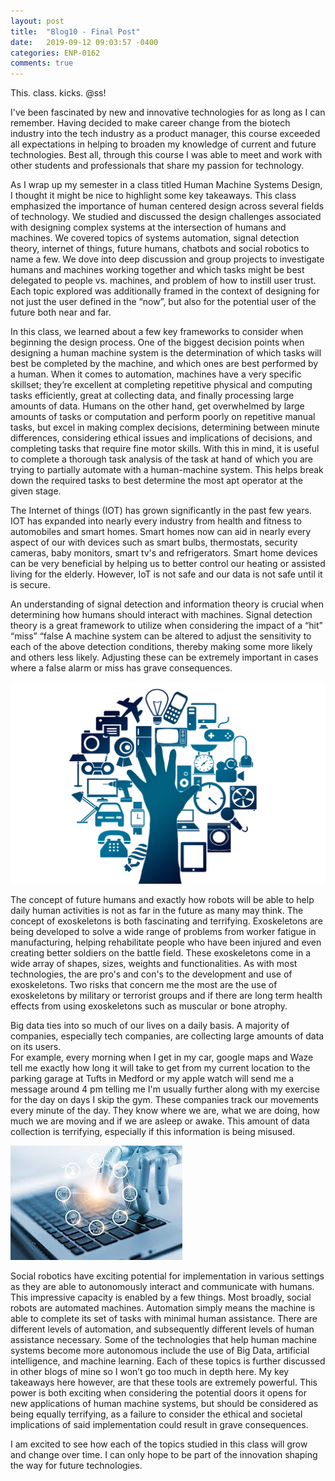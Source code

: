 ```yaml
---
layout: post
title:  "Blog10 - Final Post"
date:   2019-09-12 09:03:57 -0400
categories: ENP-0162
comments: true
---
```


This. class. kicks. @ss!

I've been fascinated by new and innovative technologies for as long as I can
remember.  Having decided to make career change from the biotech industry
into the tech industry as a product manager, this course exceeded all
expectations in helping to broaden my knowledge of current and future technologies.
Best all, through this course I was able to meet and work with other students and
professionals that share my passion for technology.

As I wrap up my semester in a class titled Human Machine Systems Design, I
thought it might be nice to highlight some key takeaways. This class emphasized
the importance of human centered design across several fields of technology.
We studied and discussed the design challenges associated with designing complex
systems at the intersection of humans and machines. We covered topics of systems
automation, signal detection theory, internet of things, future humans, chatbots
and social robotics to name a few.  We dove into deep discussion and group
projects to investigate humans and machines working together and which tasks
might be best delegated to people vs. machines, and problem of how to instill
user trust. Each topic explored was additionally framed in the context of
designing for not just the user defined in the “now”, but also for the potential
user of the future both near and far.

In this class, we learned about a few key frameworks to consider when beginning
the design process. One of the biggest decision points when designing a human
machine system is the determination of which tasks will best be completed by the
machine, and which ones are best performed by a human. When it comes to
automation, machines have a very specific skillset; they’re excellent at
completing repetitive physical and computing tasks efficiently, great at
collecting data, and finally processing large amounts of data. Humans on the
other hand, get overwhelmed by large amounts of tasks or computation and perform
poorly on repetitive manual tasks, but excel in making complex decisions,
determining between minute differences, considering ethical issues and
implications of decisions, and completing tasks that require fine motor skills.
With this in mind, it is useful to complete a thorough task analysis of the
task at hand of which you are trying to partially automate with a human-machine
system. This helps break down the required tasks to best determine the most
apt operator at the given stage.

The Internet of things (IOT) has grown significantly in the past few years. IOT has
expanded into nearly every industry from health and fitness to automobiles and
smart homes.  Smart homes now can aid in nearly every aspect of our with devices
such as smart bulbs, thermostats, security cameras, baby monitors, smart tv's and
refrigerators. Smart home devices can be very beneficial by helping us to better
control our heating or assisted living for the elderly. However, IoT is not safe
and our data is not safe until it is secure.

An understanding of signal detection and information theory is crucial when
determining how humans should interact with machines. Signal detection theory is
a great framework to utilize when considering the impact of a “hit” “miss” “false
A machine system can be altered to adjust the sensitivity to each of the above
detection conditions, thereby making some more likely and others less likely.
Adjusting these can be extremely important in cases where a false alarm or miss
has grave consequences.

![IoT](/img/IoT.png)

The concept of future humans and exactly how robots will be able to help daily
human activities is not as far in the future as many may think. The concept of
exoskeletons is both fascinating and terrifying.  Exoskeletons are
being developed to solve a wide range of problems from worker fatigue in manufacturing,
helping rehabilitate people who have been injured and even creating better soldiers
on the battle field. These exoskeletons come in a wide array of shapes, sizes, weights
and functionalities.  As with most technologies, the are pro's and con's to the
development and use of exoskeletons. Two risks that concern me the most are the
use of exoskeletons by military or terrorist groups and if there are long term health
effects from using exoskeletons such as muscular or bone atrophy.

Big data ties into so much of our lives on a daily basis.  A majority of companies,
especially tech companies, are collecting large amounts of data on its users.  
For example, every morning when I get in my car, google maps and Waze tell me
exactly how long it will take to get from my current location to the parking
garage at Tufts in Medford or my apple watch will send me a message around 4 pm
telling me I'm usually further along with my exercise for the day on days I skip
the gym.  These companies track our movements every minute of the day.  They know
where we are, what we are doing, how much we are moving and if we are asleep or
awake.  This amount of data collection is terrifying, especially if this
information is being misused.  

![automation](/img/automation.jpeg)

Social robotics have exciting potential for implementation in various settings as
they are able to autonomously interact and communicate with humans. This impressive
capacity is enabled by a few things. Most broadly, social robots are automated
machines. Automation simply means the machine is able to complete its set of tasks
with minimal human assistance. There are different levels of automation, and
subsequently different levels of human assistance necessary. Some of the
technologies that help human machine systems become more autonomous include the
use of Big Data, artificial intelligence, and machine learning. Each of these
topics is further discussed in other blogs of mine so I won’t go too much in depth
here. My key takeaways here however, are that these tools are extremely powerful.
This power is both exciting when considering the potential doors it opens for new
applications of human machine systems, but should be considered as being equally
terrifying, as a failure to consider the ethical and societal implications of
said implementation could result in grave consequences.

I am excited to see how each of the topics studied in this class will grow and
change over time.  I can only hope to be part of the innovation shaping the way
for future technologies.

